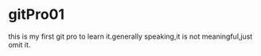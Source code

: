 # gitPro01
this is my first git pro to learn it.generally speaking,it is not meaningful,just omit it.
